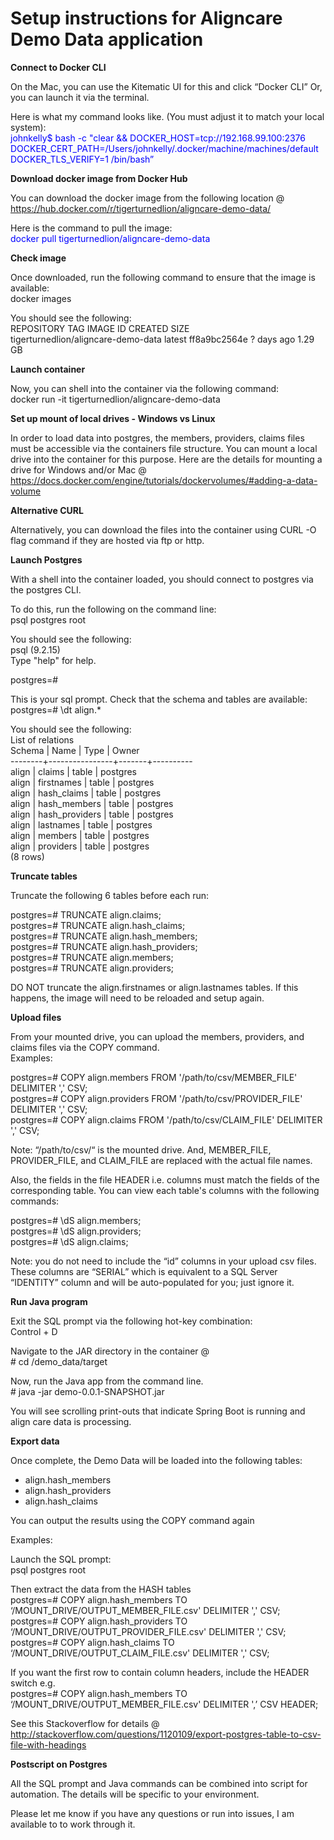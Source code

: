 # Setup instructions for Aligncare Demo Data application
<b>Connect to Docker CLI</b><p>
On the Mac, you can use the Kitematic UI for this and click “Docker CLI”
Or, you can launch it via the terminal.

Here is what my command looks like.  (You must adjust it to match your local system):<br>
<font color="blue">johnkelly$ bash -c "clear && DOCKER_HOST=tcp://192.168.99.100:2376 DOCKER_CERT_PATH=/Users/johnkelly/.docker/machine/machines/default DOCKER_TLS_VERIFY=1 /bin/bash”
</font>

<b>Download docker image from Docker Hub</b><p>
You can download the docker image from the following location @ <a href="https://hub.docker.com/r/tigerturnedlion/aligncare-demo-data/">https://hub.docker.com/r/tigerturnedlion/aligncare-demo-data/</a>

Here is the command to pull the image:<br>
<font color="blue">docker pull tigerturnedlion/aligncare-demo-data</font>

<b>Check image</b><p>
Once downloaded, run the following command to ensure that the image is available:<br>
docker images

You should see the following:<br>
REPOSITORY     							TAG                IMAGE ID              CREATED            SIZE<br>
tigerturnedlion/aligncare-demo-data     latest              ff8a9bc2564e        ? days ago          1.29 GB<br>

<b>Launch container</b><p>
Now, you can shell into the container via the following command:<br>
docker run -it tigerturnedlion/aligncare-demo-data

<b>Set up mount of local drives - Windows vs Linux</b><p>
In order to load data into postgres, the members, providers, claims files must be accessible via the containers file structure.  You can mount a local drive into the container for this purpose.  Here are the details for mounting a drive for Windows and/or Mac @ <a href="https://docs.docker.com/engine/tutorials/dockervolumes/#adding-a-data-volume">https://docs.docker.com/engine/tutorials/dockervolumes/#adding-a-data-volume</a>

<b>Alternative CURL</b><p>
Alternatively, you can download the files into the container using CURL -O flag command if they are hosted via ftp or http.<p>

<b>Launch Postgres</b><p>
With a shell into the container loaded, you should connect to postgres via the postgres CLI.<p>

To do this, run the following on the command line:<br>
psql postgres root<p>

You should see the following:<br>
psql (9.2.15)<br>
Type "help" for help.<p>

postgres=#<p>

This is your sql prompt.  Check that the schema and tables are available:<br>
postgres=# \dt align.*<p>

You should see the following:<br>
             List of relations<br>
Schema |      Name      | Type  |  Owner<br>
--------+----------------+-------+----------<br>
align  | claims                 | table | postgres<br>
align  | firstnames           | table | postgres<br>
align  | hash_claims        | table | postgres<br>
align  | hash_members   | table | postgres<br>
align  | hash_providers   | table | postgres<br>
align  | lastnames           | table | postgres<br>
align  | members            | table | postgres<br>
align  | providers            | table | postgres<br>
(8 rows)<br>

<b>Truncate tables</b><p>

Truncate the following 6 tables before each run:<p>

postgres=# TRUNCATE align.claims;<br>
postgres=# TRUNCATE align.hash_claims;<br>
postgres=# TRUNCATE align.hash_members;<br>
postgres=# TRUNCATE align.hash_providers;<br>
postgres=# TRUNCATE align.members;<br>
postgres=# TRUNCATE align.providers;<p>

DO NOT truncate the align.firstnames or align.lastnames tables.  If this happens, the image will need to be reloaded and setup again.<p>

<b>Upload files</b><p>

From your mounted drive, you can upload the members, providers, and claims files via the COPY command.<br>
Examples:<p>

postgres=# COPY align.members FROM '/path/to/csv/MEMBER_FILE' DELIMITER ',' CSV;<br>
postgres=# COPY align.providers FROM '/path/to/csv/PROVIDER_FILE' DELIMITER ',' CSV;<br>
postgres=# COPY align.claims FROM '/path/to/csv/CLAIM_FILE' DELIMITER ',' CSV;<p>

Note: “/path/to/csv/“ is the mounted drive.  And, MEMBER_FILE, PROVIDER_FILE, and CLAIM_FILE are replaced with the actual file names.<p>

Also, the fields in the file HEADER i.e. columns must match the fields of the corresponding table.  You can view each table's columns with the following commands:<p>

postgres=# \dS align.members;<br>
postgres=# \dS align.providers;<br>
postgres=# \dS align.claims;<p>

Note: you do not need to include the “id” columns in your upload csv files.  These columns are “SERIAL” which is equivalent to a SQL Server “IDENTITY” column and will be auto-populated for you; just ignore it.<p>

<b>Run Java program</b><p>

Exit the SQL prompt via the following hot-key combination:<br>
Control + D<p>

Navigate to the JAR directory in the container @<br>
&#35; cd /demo_data/target<p>

Now, run the Java app from the command line.<br>
&#35; java -jar demo-0.0.1-SNAPSHOT.jar<p>

You will see scrolling print-outs that indicate Spring Boot is running and align care data is processing.<p>

<b>Export data</b><p>
Once complete, the Demo Data will be loaded into the following tables:<p>

- align.hash_members
- align.hash_providers
- align.hash_claims

You can output the results using the COPY command again<p>

Examples:<p>

Launch the SQL prompt:<br>
psql postgres root<p>

Then extract the data from the HASH tables<br>
postgres=# COPY align.hash_members TO ‘/MOUNT_DRIVE/OUTPUT_MEMBER_FILE.csv' DELIMITER ',' CSV;<br>
postgres=# COPY align.hash_providers TO ‘/MOUNT_DRIVE/OUTPUT_PROVIDER_FILE.csv' DELIMITER ',' CSV;<br>
postgres=# COPY align.hash_claims TO ‘/MOUNT_DRIVE/OUTPUT_CLAIM_FILE.csv' DELIMITER ',' CSV;<p>

If you want the first row to contain column headers, include the HEADER switch e.g.<br>
postgres=# COPY align.hash_members TO ‘/MOUNT_DRIVE/OUTPUT_MEMBER_FILE.csv' DELIMITER ',’ CSV HEADER;<p>

See this Stackoverflow for details @ <a href="http://stackoverflow.com/questions/1120109/export-postgres-table-to-csv-file-with-headings">http://stackoverflow.com/questions/1120109/export-postgres-table-to-csv-file-with-headings</a><p>

<b>Postscript on Postgres</b><p>
All the SQL prompt and Java commands can be combined into script for automation.  The details will be specific to your environment.<p>

Please let me know if you have any questions or run into issues, I am available to to work through it.